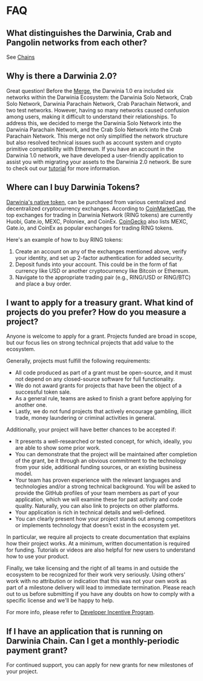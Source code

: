 # FAQ

## What distinguishes the Darwinia, Crab and Pangolin networks from each other?

See [Chains](./chains/overview.md) 

## Why is there a Darwinia 2.0?

Great question! Before the [Merge](https://medium.com/darwinianetwork/darwinia-2-0-merge-overview-96af96d668aa), the Darwinia 1.0 era included six networks within the Darwinia Ecosystem: the Darwinia Solo Network, Crab Solo Network, Darwinia Parachain Network, Crab Parachain Network, and two test networks. However, having so many networks caused confusion among users, making it difficult to understand their relationships. To address this, we decided to merge the Darwinia Solo Network into the Darwinia Parachain Network, and the Crab Solo Network into the Crab Parachain Network. This merge not only simplified the network structure but also resolved technical issues such as account system and crypto primitive compatibility with Ethereum. If you have an account in the Darwinia 1.0 network, we have developed a user-friendly application to assist you with migrating your assets to the Darwinia 2.0 network. Be sure to check out our [tutorial](../build/getting-started/migration/generate-account.md) for more information.

## Where can I buy Darwinia Tokens?

[Darwinia's native token](../ring-dao.md), can be purchased from various centralized and decentralized cryptocurrency exchanges. According to [CoinMarketCap](https://coinmarketcap.com/currencies/darwinia-network/), the top exchanges for trading in Darwinia Network (RING tokens) are currently Huobi, Gate.io, MEXC, Poloniex, and CoinEx. [CoinGecko](https://www.coingecko.com/en/coins/darwinia-network) also lists MEXC, Gate.io, and CoinEx as popular exchanges for trading RING tokens.

Here's an example of how to buy RING tokens:

1. Create an account on any of the exchanges mentioned above, verify
your identity, and set up 2-factor authentication for added security.
2. Deposit funds into your account. This could be in the form of fiat
currency like USD or another cryptocurrency like Bitcoin or Ethereum.
3. Navigate to the appropriate trading pair (e.g., RING/USD or RING/BTC) and place a buy order.

## I want to apply for a treasury grant. What kind of projects do you prefer? How do you measure a project?

Anyone is welcome to apply for a grant. Projects funded are broad in scope, but our focus lies on strong technical projects that add value to the ecosystem.

Generally, projects must fulfill the following requirements:

- All code produced as part of a grant must be open-source, and it must not depend on any closed-source software for full functionality.
- We do not award grants for projects that have been the object of a successful token sale.
- As a general rule, teams are asked to finish a grant before applying for another one.
- Lastly, we do not fund projects that actively encourage gambling, illicit trade, money laundering or criminal activities in general.

Additionally, your project will have better chances to be accepted if:

- It presents a well-researched or tested concept, for which, ideally, you are able to show some prior work.
- You can demonstrate that the project will be maintained after completion of the grant, be it through an obvious commitment to the technology from your side, additional funding sources, or an existing business model.
- Your team has proven experience with the relevant languages and technologies and/or a strong technical background. You will be asked to provide the GitHub profiles of your team members as part of your application, which we will examine these for past activity and code quality. Naturally, you can also link to projects on other platforms.
- Your application is rich in technical details and well-defined.
- You can clearly present how your project stands out among competitors or implements technology that doesn't exist in the ecosystem yet.

In particular, we require all projects to create documentation that explains how their project works. At a minimum, written documentation is required for funding. Tutorials or videos are also helpful for new users to understand how to use your product.

Finally, we take licensing and the right of all teams in and outside the ecosystem to be recognized for their work very seriously. Using others' work with no attribution or indication that this was not your own work as part of a milestone delivery will lead to immediate termination. Please reach out to us before submitting if you have any doubts on how to comply with a specific license and we'll be happy to help.

For more info, please refer to [Developer Incentive Program](../ecosystem.md).

## If I have an application that is running on Darwinia Chain. Can I get a monthly-periodic payment grant?

For continued support, you can apply for new grants for new milestones of your project.